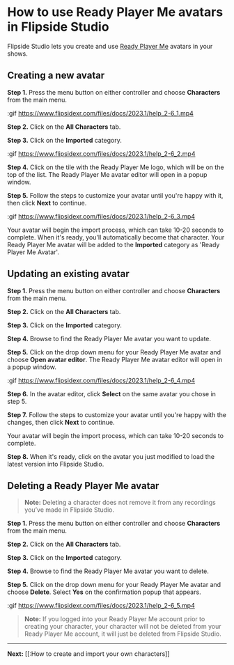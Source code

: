 # How to use Ready Player Me avatars in Flipside Studio

Flipside Studio lets you create and use [Ready Player Me](https://readyplayer.me/) avatars in your shows. 

## Creating a new avatar

**Step 1.** Press the menu button on either controller and choose **Characters** from the main menu.

:gif https://www.flipsidexr.com/files/docs/2023.1/help_2-6_1.mp4

**Step 2.** Click on the **All Characters** tab.

**Step 3.** Click on the **Imported** category.

:gif https://www.flipsidexr.com/files/docs/2023.1/help_2-6_2.mp4

**Step 4.** Click on the tile with the Ready Player Me logo, which will be on the top of the list. The Ready Player Me avatar editor will open in a popup window.

**Step 5.** Follow the steps to customize your avatar until you're happy with it, then click **Next** to continue.

:gif https://www.flipsidexr.com/files/docs/2023.1/help_2-6_3.mp4

Your avatar will begin the import process, which can take 10-20 seconds to complete. When it's ready, you'll automatically become that character.  Your Ready Player Me avatar will be added to the **Imported** category as 'Ready Player Me Avatar'.

## Updating an existing avatar

**Step 1.** Press the menu button on either controller and choose **Characters** from the main menu.

**Step 2.** Click on the **All Characters** tab.

**Step 3.** Click on the **Imported** category.

**Step 4.** Browse to find the Ready Player Me avatar you want to update.

**Step 5.** Click on the drop down menu for your Ready Player Me avatar and choose **Open avatar editor**. The Ready Player Me avatar editor will open in a popup window.

:gif https://www.flipsidexr.com/files/docs/2023.1/help_2-6_4.mp4

**Step 6.** In the avatar editor, click **Select** on the same avatar you chose in step 5.

**Step 7.** Follow the steps to customize your avatar until you're happy with the changes, then click **Next** to continue.

Your avatar will begin the import process, which can take 10-20 seconds to complete.

**Step 8.** When it's ready, click on the avatar you just modified to load the latest version into Flipside Studio.

## Deleting a Ready Player Me avatar

>**Note:** Deleting a character does not remove it from any recordings you’ve made in Flipside Studio. 

**Step 1.** Press the menu button on either controller and choose **Characters** from the main menu.

**Step 2.** Click on the **All Characters** tab.

**Step 3.** Click on the **Imported** category.

**Step 4.** Browse to find the Ready Player Me avatar you want to delete.

**Step 5.** Click on the drop down menu for your Ready Player Me avatar and choose **Delete**.  Select **Yes** on the confirmation popup that appears.

:gif https://www.flipsidexr.com/files/docs/2023.1/help_2-6_5.mp4

>**Note:** If you logged into your Ready Player Me account prior to creating your character, your character will not be deleted from your Ready Player Me account, it will just be deleted from Flipside Studio.


---

**Next:** [[:How to create and import your own characters]]

